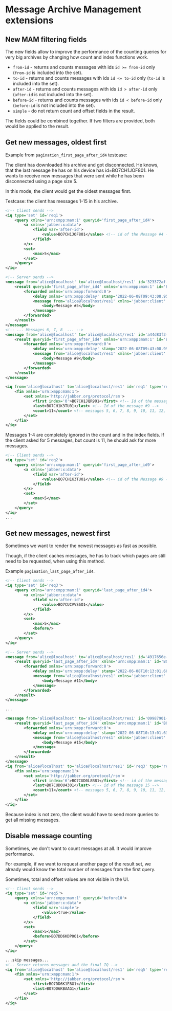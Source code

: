 # Message Archive Management extensions

## New MAM filtering fields

The new fields allow to improve the performance of the counting queries for very big archives
by changing how count and index functions work.

- `from-id` - returns and counts messages with ids `id >= from-id` only (`from-id` is included into the set).
- `to-id` - returns and counts messages with ids `id <= to-id` only (`to-id` is included into the set).
- `after-id` - returns and counts messages with ids `id > after-id` only (`after-id` is not included into the set).
- `before-id` - returns and counts messages with ids `id < before-id` only (`before-id` is not included into the set).
- `simple` - do not return count and offset fields in the result.

The fields could be combined together. If two filters are provided, both would
be applied to the result.

## Get new messages, oldest first

Example from `pagination_first_page_after_id4` testcase:

The client has downloaded his archive and got disconnected.
He knows, that the last message he has on his device has id=BO7CH1JOF801.
He wants to receive new messages that were sent while he has been disconnected
using a page size 5.

In this mode, the client would get the oldest messages first.

Testcase: the client has messages 1-15 in his archive.

```xml
<!-- Client sends -->
<iq type='set' id='req1'>
    <query xmlns='urn:xmpp:mam:1' queryid='first_page_after_id4'>
        <x xmlns='jabber:x:data'>
            <field var='after-id'>
                <value>BO7CH1JOF801</value> <!-- id of the Message #4 -->
            </field>
        </x>
        <set>
            <max>5</max>
        </set>
    </query>
</iq>

<!-- Server sends -->
<message from='alice@localhost' to='alice@localhost/res1' id='323372af-7d69-4f36-803d-110272066373'>
    <result queryid='first_page_after_id4' xmlns='urn:xmpp:mam:1' id='BO7CH1JQR9O1'>
        <forwarded xmlns='urn:xmpp:forward:0'>
            <delay xmlns='urn:xmpp:delay' stamp='2022-06-08T09:43:08.952999Z' from='alice@localhost/res1'/>
            <message from='alice@localhost/res1' xmlns='jabber:client' xml:lang='en' to='bob@localhost/res1' type='chat'>
                <body>Message #5</body>
            </message>
        </forwarded>
    </result>
</message>
<!-- ... Messages 6, 7, 8  ... -->
<message from='alice@localhost' to='alice@localhost/res1' id='a44d83f3-de47-4e71-a1e6-62100437fe2c'>
    <result queryid='first_page_after_id4' xmlns='urn:xmpp:mam:1' id='BO7CH1K3TU01'>
        <forwarded xmlns='urn:xmpp:forward:0'>
            <delay xmlns='urn:xmpp:delay' stamp='2022-06-08T09:43:08.990200Z' from='alice@localhost/res1'/>
            <message from='alice@localhost/res1' xmlns='jabber:client' xml:lang='en' to='bob@localhost/res1' type='chat'>
                <body>Message #9</body>
            </message>
        </forwarded>
    </result>
</message>

<iq from='alice@localhost' to='alice@localhost/res1' id='req1' type='result'>
    <fin xmlns='urn:xmpp:mam:1'>
        <set xmlns='http://jabber.org/protocol/rsm'>
            <first index='0'>BO7CH1JQR9O1</first> <!-- Id of the message #5 -->
            <last>BO7CH1K3TU01</last> <!-- Id of the message #9 -->
            <count>11</count> <!-- messages 5, 6, 7, 8, 9, 10, 11, 12, 13, 14, 15 -->
        </set>
    </fin>
</iq>
```

Messages 1-4 are completely ignored in the count and in the index fields.
If the client asked for 5 messages, but count is 11, he should ask for
more messages.

```xml
<!-- Client sends -->
<iq type='set' id='req2'>
    <query xmlns='urn:xmpp:mam:1' queryid='first_page_after_id9'>
        <x xmlns='jabber:x:data'>
            <field var='after-id'>
                <value>BO7CH1K3TU01</value> <!-- id of the Message #9 -->
            </field>
        </x>
        <set>
            <max>5</max>
        </set>
    </query>
</iq>
...
```


## Get new messages, newest first

Sometimes we want to render the newest messages as fast as possible.

Though, if the client caches messages, he has to track which pages
are still need to be requested, when using this method.

Example `pagination_last_page_after_id4`.

```xml
<!-- Client sends -->
<iq type='set' id='req3'>
    <query xmlns='urn:xmpp:mam:1' queryid='last_page_after_id4'>
        <x xmlns='jabber:x:data'>
            <field var='after-id'>
                <value>BO7CUCVVS6O1</value>
            </field>
        </x>
        <set>
            <max>5</max>
            <before/>
        </set>
    </query>
</iq>

<!-- Server sends -->
<message from='alice@localhost' to='alice@localhost/res1' id='4917656e-a5cb-4f4a-9718-ed525a1202ee'>
    <result queryid='last_page_after_id4' xmlns='urn:xmpp:mam:1' id='BO7CUD0L8B81'>
        <forwarded xmlns='urn:xmpp:forward:0'>
            <delay xmlns='urn:xmpp:delay' stamp='2022-06-08T10:13:01.601837Z' from='alice@localhost/res1'/>
            <message from='alice@localhost/res1' xmlns='jabber:client' xml:lang='en' to='bob@localhost/res1' type='chat'>
                <body>Message #11</body>
            </message>
        </forwarded>
    </result>
</message>

...

<message from='alice@localhost' to='alice@localhost/res1' id='09987901-d53d-4b57-8b3c-5f3aaa2de99b'>
    <result queryid='last_page_after_id4' xmlns='urn:xmpp:mam:1' id='BO7CUD0U4301'>
        <forwarded xmlns='urn:xmpp:forward:0'>
            <delay xmlns='urn:xmpp:delay' stamp='2022-06-08T10:13:01.638156Z' from='alice@localhost/res1'/>
            <message from='alice@localhost/res1' xmlns='jabber:client' xml:lang='en' to='bob@localhost/res1' type='chat'>
                <body>Message #15</body>
            </message>
        </forwarded>
    </result>
</message>
<iq from='alice@localhost' to='alice@localhost/res1' id='req3' type='result'>
    <fin xmlns='urn:xmpp:mam:1'>
        <set xmlns='http://jabber.org/protocol/rsm'>
            <first index='6'>BO7CUD0L8B81</first> <!-- id of the message 11 -->
            <last>BO7CUD0U4301</last> <!-- id of the message 15 -->
            <count>11</count> <!-- messages 5, 6, 7, 8, 9, 10, 11, 12, 13, 14, 15 -->
        </set>
    </fin>
</iq>
```

Because index is not zero, the client would have to send more queries to get
all missing messages.

## Disable message counting

Sometimes, we don't want to count messages at all.
It would improve performance.

For example, if we want to request another page of the result set,
we already would know the total number of messages from the first query.

Sometimes, total and offset values are not visible in the UI.

```xml
<!-- Client sends -->
<iq type='set' id='req5'>
    <query xmlns='urn:xmpp:mam:1' queryid='before10'>
        <x xmlns='jabber:x:data'>
            <field var='simple'>
                <value>true</value>
            </field>
        </x>
        <set>
            <max>5</max>
            <before>BO7DD6KDP0O1</before>
        </set>
    </query>
</iq>

...skip messages...
<!-- Server returns messages and the final IQ -->
<iq from='alice@localhost' to='alice@localhost/res1' id='req5' type='result'>
    <fin xmlns='urn:xmpp:mam:1'>
        <set xmlns='http://jabber.org/protocol/rsm'>
            <first>BO7DD6K1E8G1</first>
            <last>BO7DD6KBAAG1</last>
        </set>
    </fin>
</iq>
```
